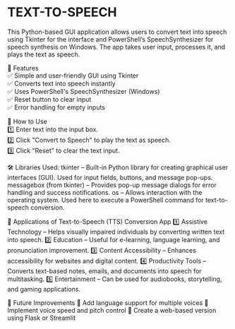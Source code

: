 # TEXT-TO-SPEECH
This Python-based GUI application allows users to convert text into speech using Tkinter for the interface and PowerShell’s SpeechSynthesizer for speech synthesis on Windows. The app takes user input, processes it, and plays the text as speech.

📌 Features<br>
✅ Simple and user-friendly GUI using Tkinter<br>
✅ Converts text into speech instantly<br>
✅ Uses PowerShell's SpeechSynthesizer (Windows)<br>
✅ Reset button to clear input<br>
✅ Error handling for empty inputs

🚀 How to Use<br>
1️⃣ Enter text into the input box.<br>
2️⃣ Click "Convert to Speech" to play the text as speech.<br>
3️⃣ Click "Reset" to clear the text input.

🛠 Libraries Used:
tkinter – Built-in Python library for creating graphical user interfaces (GUI). Used for input fields, buttons, and message pop-ups.
messagebox (from tkinter) – Provides pop-up message dialogs for error handling and success notifications.
os – Allows interaction with the operating system. Used here to execute a PowerShell command for text-to-speech conversion.

📌 Applications of Text-to-Speech (TTS) Conversion App
1️⃣ Assistive Technology – Helps visually impaired individuals by converting written text into speech.
2️⃣ Education – Useful for e-learning, language learning, and pronunciation improvement.
3️⃣ Content Accessibility – Enhances accessibility for websites and digital content.
4️⃣ Productivity Tools – Converts text-based notes, emails, and documents into speech for multitasking.
5️⃣ Entertainment – Can be used for audiobooks, storytelling, and gaming applications.

🔧 Future Improvements
🚀 Add language support for multiple voices
🚀 Implement voice speed and pitch control
🚀 Create a web-based version using Flask or Streamlit

